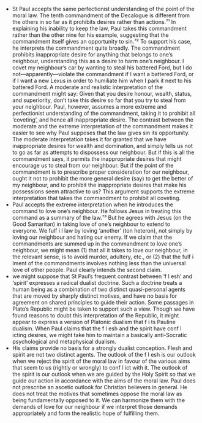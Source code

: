 - St Paul accepts the same perfectionist understanding of the point of the moral law. The tenth commandment of the Decalogue is different from the others in so far as it prohibits desires rather than actions.⁷¹ In explaining his inability to keep the law, Paul takes this commandment rather than the other nine for his example, suggesting that the commandment itself gives an opportunity to sin.⁷² To support his case, he interprets the commandment quite broadly. The commandment prohibits inappropriate desire for anything that belongs to one’s neighbour, understanding this as a desire to harm one’s neighbour. I covet my neighbour’s car by wanting to steal his battered Ford, but I do not—apparently—violate the commandment if I want a battered Ford, or if I want a new Lexus in order to humiliate him when I park it next to his battered Ford. A moderate and realistic interpretation of the commandment might say: Given that you desire honour, wealth, status, and superiority, don’t take this desire so far that you try to steal from your neighbour. Paul, however, assumes a more extreme and perfectionist understanding of the commandment, taking it to prohibit all ‘coveting’, and hence all inappropriate desire. The contrast between the moderate and the extreme interpretation of the commandment makes it easier to see why Paul supposes that the law gives sin its opportunity. The moderate interpretation takes it for granted that we have inappropriate desires for wealth and domination, and simply tells us not to go as far as attempts to dispossess our neighbour. But if this is all the commandment says, it permits the inappropriate desires that might encourage us to steal from our neighbour. But if the point of the commandment is to prescribe proper consideration for our neighbour, ought it not to prohibit the more general desire (say) to get the better of my neighbour, and to prohibit the inappropriate desires that make his possessions seem attractive to us? This argument supports the extreme interpretation that takes the commandment to prohibit all coveting.
- Paul accepts the extreme interpretation when he introduces the command to love one’s neighbour. He follows Jesus in treating this command as a summary of the law.⁷³ But he agrees with Jesus (on the Good Samaritan) in taking love of one’s neighbour to extend to everyone. We fulf i l law by loving ‘another’ (ton heteron), not simply by loving our neighbour and hating our enemy. If we claim that the commandments are summed up in the commandment to love one’s neighbour, we might mean (1) that all it takes to love our neighbour, in the relevant sense, is to avoid murder, adultery, etc., or (2) that the fulf i lment of the commandments involves nothing less than the universal love of other people. Paul clearly intends the second claim.
- we might suppose that St Paul’s frequent contrast between ‘f l esh’ and ‘spirit’ expresses a radical dualist doctrine. Such a doctrine treats a human being as a combination of two distinct quasi-personal agents that are moved by sharply distinct motives, and have no basis for agreement on shared principles to guide their action. Some passages in Plato’s Republic might be taken to support such a view. Though we have found reasons to doubt this interpretation of the Republic, it might appear to express a version of Platonic dualism that f i ts Pauline dualism. When Paul claims that the f l esh and the spirit have conf l icting desires, we might take him to maintain a basically anti-Socratic psychological and metaphysical dualism.
- His claims provide no basis for a strongly dualist conception. Flesh and spirit are not two distinct agents.
The outlook of the f l esh is our outlook when we reject the spirit of the moral law in favour of the various aims that seem to us (rightly or wrongly) to conf l ict with it. The outlook of the spirit is our outlook when we are guided by the Holy Spirit so that we guide our action in accordance with the aims of the moral law. Paul does not prescribe an ascetic outlook for Christian believers in general. He does not treat the motives that sometimes oppose the moral law as being fundamentally opposed to it. We can harmonize them with the demands of love for our neighbour if we interpret those demands appropriately and form the realistic hope of fulfilling them.